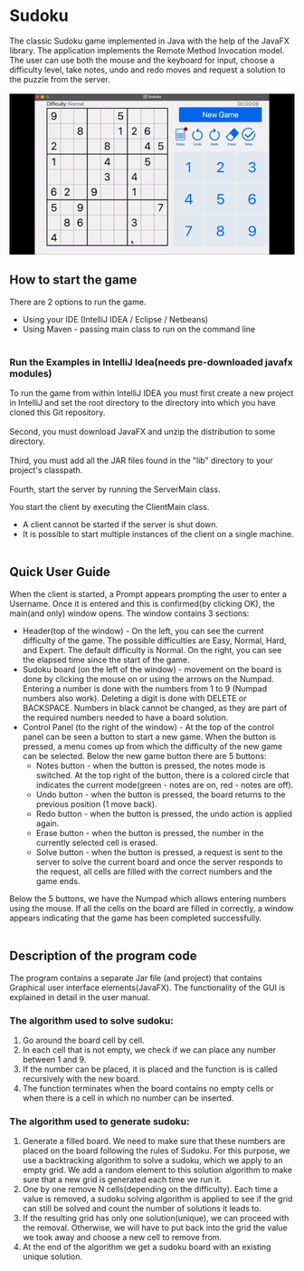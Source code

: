 # Sudoku
The classic Sudoku game implemented in Java with the help of the JavaFX library. The application implements the Remote Method Invocation model. The user can use both the mouse and the keyboard for input, choose a difficulty level, take notes, undo and redo moves and request a solution to the puzzle from the server.
<br></br>
![Sudoku](https://github.com/MartinUzunov/Sudoku/blob/master/sudoku.gif)

## How to start the game
There are 2 options to run the game.

- Using your IDE (IntelliJ IDEA / Eclipse / Netbeans)
- Using Maven - passing main class to run on the command line
<br></br>

### Run the Examples in IntelliJ Idea(needs pre-downloaded javafx modules)

To run the game from within IntelliJ IDEA you must first create a new project in IntelliJ and set the root
directory to the directory into which you have cloned this Git repository. 
<br></br>
Second, you must download JavaFX and unzip the distribution to some directory.
<br></br>
Third, you must add all the JAR files found in the "lib" directory to your project's classpath.
<br></br>
Fourth, start the server by running the ServerMain class.

You start the client by executing the ClientMain class.
- A client cannot be started if the server is shut down.
- It is possible to start multiple instances of the client on a single machine.
<br></br>

## Quick User Guide
When the client is started, a Prompt appears prompting the user to enter a Username. Once it is entered and this is confirmed(by clicking OK), the main(and only) window opens. The window contains 3 sections:
- Header(top of the window) - On the left, you can see the current difficulty of the game. The possible difficulties are Easy, Normal, Hard, and Expert. The default difficulty is Normal.
On the right, you can see the elapsed time since the start of the game.
- Sudoku board (on the left of the window) - movement on the board is done by clicking the mouse on or using the arrows on the Numpad. Entering a number is done with the numbers from 1 to 9 (Numpad numbers also work). Deleting a digit is done with DELETE or BACKSPACE.
Numbers in black cannot be changed, as they are part of the required numbers needed to have a board solution.
- Control Panel (to the right of the window) - At the top of the control panel can be seen a button to start a new game. When the button is pressed, a menu comes up from which the difficulty of the new game can be selected. Below the new game button there are 5 buttons:
    + Notes button - when the button is pressed, the notes mode is switched. At the top right of the button, there is a colored circle that indicates the current mode(green - notes are on, red - notes are off).
    + Undo button - when the button is pressed, the board returns to the previous position (1 move back).
    + Redo button - when the button is pressed, the undo action is applied again.
    + Erase button - when the button is pressed, the number in the currently selected cell is erased.
    + Solve button - when the button is pressed, a request is sent to the server to solve the current board and once the server responds to the request, all cells are filled with the correct numbers and the game ends.

Below the 5 buttons, we have the Numpad which allows entering numbers using the mouse.
If all the cells on the board are filled in correctly, a window appears indicating that the game has been completed successfully.<br></br>
## Description of the program code
The program contains a separate Jar file (and project) that contains Graphical user interface elements(JavaFX). The functionality of the GUI is explained in detail in the user manual.
### The algorithm used to solve sudoku:
1) Go around the board cell by cell.
2) In each cell that is not empty, we check if we can place any
number between 1 and 9.
3) If the number can be placed, it is placed and the function is
is called recursively with the new board.
4) The function terminates when the board contains no empty cells or when there is a
cell in which no number can be inserted.

### The algorithm used to generate sudoku:

1) Generate a filled board.
We need to make sure that these numbers are placed on the board following the rules of Sudoku. For this purpose, we use a backtracking algorithm to solve a sudoku, which we apply to an empty grid. We add a random element to this solution algorithm to make sure that a new grid is generated each time we run it.
2) One by one remove N cells(depending on the difficulty).
Each time a value is removed, a sudoku solving algorithm is applied to see if the grid can still be solved and count the number of solutions it leads to.
3) If the resulting grid has only one solution(unique), we can proceed with the removal. Otherwise, we will have to put back into the grid the value we took away and choose a new cell to remove from.
4) At the end of the algorithm we get a sudoku board with an existing unique solution.
